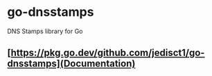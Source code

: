 # go-dnsstamps
DNS Stamps library for Go

## [https://pkg.go.dev/github.com/jedisct1/go-dnsstamps](Documentation)
